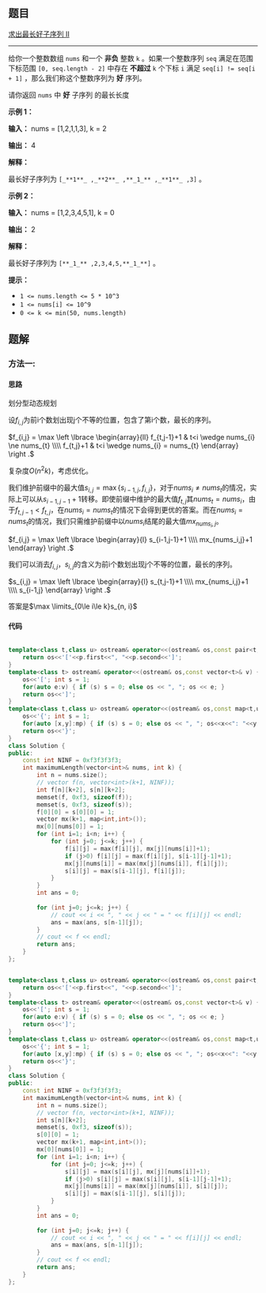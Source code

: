 ## 题目

[求出最长好子序列 II](https://leetcode.cn/problems/find-the-maximum-length-of-a-good-subsequence-ii/)

---

给你一个整数数组 `nums` 和一个 **非负**  整数 `k` 。如果一个整数序列 `seq` 满足在范围下标范围 `[0, seq.length -
2]` 中存在 **不超过**  `k` 个下标 `i` 满足 `seq[i] != seq[i + 1]` ，那么我们称这个整数序列为 **好**
序列。

请你返回 `nums` 中 **好** 子序列 的最长长度



**示例 1：**

**输入：** nums = [1,2,1,1,3], k = 2

**输出：** 4

**解释：**

最长好子序列为 `[_**1**_ ,_**2**_ ,**_1_** ,_**1**_ ,3]` 。

**示例 2：**

**输入：** nums = [1,2,3,4,5,1], k = 0

**输出：** 2

**解释：**

最长好子序列为 `[**_1_** ,2,3,4,5,**_1_**]` 。



**提示：**

  * `1 <= nums.length <= 5 * 10^3`
  * `1 <= nums[i] <= 10^9`
  * `0 <= k <= min(50, nums.length)`



## 题解

### 方法一:

#### 思路

划分型动态规划

设$f_{i,j}$为前i个数划出现j个不等的位置，包含了第i个数，最长的序列。

$f_{i,j} = \max \left \lbrace  \begin{array}{ll} f_{t,j-1}+1 & t<i \wedge nums_{i} \ne nums_{t} \\\\ f_{t,j}+1 & t<i \wedge nums_{i} = nums_{t} \end{array} \right .$

复杂度$O(n^2k)$，考虑优化。

我们维护前缀中的最大值$s_{i,j} = \max \lbrace s_{i-1,j}, f_{i, j} \rbrace$，对于$nums_i \ne nums_t$的情况，实际上可以从$s_{i-1, j-1}+1$转移。即使前缀中维护的最大值$f_{t,j}$其$nums_t = nums_i$，由于$f_{t,j-1} < f_{t,j}$，在$nums_i = nums_t$的情况下会得到更优的答案。而在$nums_i = nums_t$的情况，我们只需维护前缀中以$nums_i$结尾的最大值$mx_{nums_i, j}$。


$f_{i,j} = \max \left \lbrace  \begin{array}{l} s_{i-1,j-1}+1 \\\\ mx_{nums_i,j}+1  \end{array} \right .$

我们可以消去$f_{i,j}$，$s_{i,j}$的含义为前i个数划出现j个不等的位置，最长的序列。

$s_{i,j} = \max \left \lbrace  \begin{array}{l} s_{t,j-1}+1 \\\\ mx_{nums_i,j}+1 \\\\ s_{i-1,j} \end{array} \right .$

答案是$\max \limits_{0\le i\le k}s_{n, i}$

#### 代码

``` cpp

template<class t,class u> ostream& operator<<(ostream& os,const pair<t,u>& p) {
    return os<<'['<<p.first<<", "<<p.second<<']';
}
template<class t> ostream& operator<<(ostream& os,const vector<t>& v) {
    os<<'['; int s = 1;
    for(auto e:v) { if (s) s = 0; else os << ", "; os << e; }
    return os<<']';
}
template<class t,class u> ostream& operator<<(ostream& os,const map<t,u>& mp){
    os<<'{'; int s = 1;
    for(auto [x,y]:mp) { if (s) s = 0; else os << ", "; os<<x<<": "<<y; }
    return os<<'}';
}
class Solution {
public:
    const int NINF = 0xf3f3f3f3;
    int maximumLength(vector<int>& nums, int k) {
        int n = nums.size();
        // vector f(n, vector<int>(k+1, NINF));
        int f[n][k+2], s[n][k+2];
        memset(f, 0xf3, sizeof(f));
        memset(s, 0xf3, sizeof(s));
        f[0][0] = s[0][0] = 1;
        vector mx(k+1, map<int,int>());
        mx[0][nums[0]] = 1;
        for (int i=1; i<n; i++) {
            for (int j=0; j<=k; j++) {
                f[i][j] = max(f[i][j], mx[j][nums[i]]+1);
                if (j>0) f[i][j] = max(f[i][j], s[i-1][j-1]+1);
                mx[j][nums[i]] = max(mx[j][nums[i]], f[i][j]);
                s[i][j] = max(s[i-1][j], f[i][j]);
            }
        }
        int ans = 0;
    
        for (int j=0; j<=k; j++) {
            // cout << i << ", " << j << " = " << f[i][j] << endl;
            ans = max(ans, s[n-1][j]);
        }
        // cout << f << endl;
        return ans;
    }
};
```

``` cpp

template<class t,class u> ostream& operator<<(ostream& os,const pair<t,u>& p) {
    return os<<'['<<p.first<<", "<<p.second<<']';
}
template<class t> ostream& operator<<(ostream& os,const vector<t>& v) {
    os<<'['; int s = 1;
    for(auto e:v) { if (s) s = 0; else os << ", "; os << e; }
    return os<<']';
}
template<class t,class u> ostream& operator<<(ostream& os,const map<t,u>& mp){
    os<<'{'; int s = 1;
    for(auto [x,y]:mp) { if (s) s = 0; else os << ", "; os<<x<<": "<<y; }
    return os<<'}';
}
class Solution {
public:
    const int NINF = 0xf3f3f3f3;
    int maximumLength(vector<int>& nums, int k) {
        int n = nums.size();
        // vector f(n, vector<int>(k+1, NINF));
        int s[n][k+2];
        memset(s, 0xf3, sizeof(s));
        s[0][0] = 1;
        vector mx(k+1, map<int,int>());
        mx[0][nums[0]] = 1;
        for (int i=1; i<n; i++) {
            for (int j=0; j<=k; j++) {
                s[i][j] = max(s[i][j], mx[j][nums[i]]+1);
                if (j>0) s[i][j] = max(s[i][j], s[i-1][j-1]+1);
                mx[j][nums[i]] = max(mx[j][nums[i]], s[i][j]);
                s[i][j] = max(s[i-1][j], s[i][j]);
            }
        }
        int ans = 0;
    
        for (int j=0; j<=k; j++) {
            // cout << i << ", " << j << " = " << f[i][j] << endl;
            ans = max(ans, s[n-1][j]);
        }
        // cout << f << endl;
        return ans;
    }
};
```
